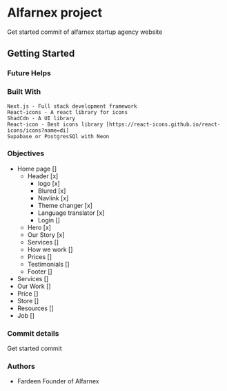 # Alfarnex project
Get started commit of alfarnex startup agency website

## Getting Started

### Future Helps 

### Built With

    Next.js - Full stack development framework 
    React-icons - A react library for icons
    ShadCdn - A UI library
    React-icon - Best icons library [https://react-icons.github.io/react-icons/icons?name=di]
    Supabase or PostgresSQl with Neon

### Objectives 

- Home page []
    - Header [x]
        - logo [x]
        - Blured [x]
        - Navlink [x]
        - Theme changer [x]
        - Language translator [x]
        - Login []
    - Hero [x]
    - Our Story [x]
    - Services []
    - How we work []
    - Prices []
    - Testimonials []
    - Footer []
- Services []
- Our Work []
- Price []
- Store []
- Resources []
- Job []

### Commit details

Get started commit

### Authors
- Fardeen Founder of Alfarnex


